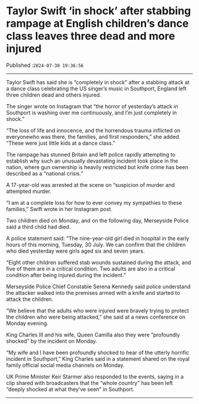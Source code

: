 # Taylor Swift ‘in shock’ after stabbing rampage at English children’s dance class leaves three dead and more injured

Published :`2024-07-30 19:36:56`

---

Taylor Swift has said she is “completely in shock” after a stabbing attack at a dance class celebrating the US singer’s music in Southport, England left three children dead and others injured.

The singer wrote on Instagram that “the horror of yesterday’s attack in Southport is washing over me continuously, and I’m just completely in shock.”

“The loss of life and innocence, and the horrendous trauma inflicted on everyonewho was there, the families, and first responders,” she added. “These were just little kids at a dance class.”

The rampage has stunned Britain and left police rapidly attempting to establish why such an unusually devastating incident took place in the nation, where gun ownership is heavily restricted but knife crime has been described as a “national crisis.”

A 17-year-old was arrested at the scene on “suspicion of murder and attempted murder.

“I am at a complete loss for how to ever convey my sympathies to these families,” Swift wrote in her Instagram post.

Two children died on Monday, and on the following day, Merseyside Police said a third child had died.

A police statement said: “The nine-year-old girl died in hospital in the early hours of this morning, Tuesday, 30 July. We can confirm that the children who died yesterday were girls aged six and seven years.

“Eight other children suffered stab wounds sustained during the attack, and five of them are in a critical condition. Two adults are also in a critical condition after being injured during the incident.”

Merseyside Police Chief Constable Serena Kennedy said police understand the attacker walked into the premises armed with a knife and started to attack the children.

“We believe that the adults who were injured were bravely trying to protect the children who were being attacked,” she said at a news conference on Monday evening.

King Charles III and his wife, Queen Camilla also they were “profoundly shocked” by the incident on Monday.

“My wife and I have been profoundly shocked to hear of the utterly horrific incident in Southport,” King Charles said in a statement shared on the royal family official social media channels on Monday.

UK Prime Minister Keir Starmer also responded to the events, saying in a clip shared with broadcasters that the “whole country” has been left “deeply shocked at what they’ve seen” in Southport.

---

